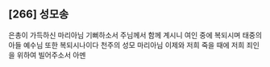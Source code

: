 ## [266] 성모송

은총이 가득하신 마리아님 기뻐하소서 주님께서 함께 계시니 여인 중에 복되시며 태중의 아들 예수님 또한 복되시나이다 천주의 성모 마리아님 이제와 저희 죽을 때에 저희 죄인을 위하여 빌어주소서 아멘
